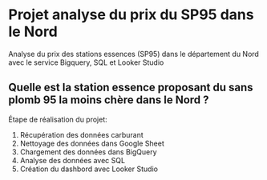 # Projet analyse du prix du SP95 dans le Nord
Analyse du prix des stations essences (SP95) dans le département du Nord avec le service Bigquery, SQL et Looker Studio

## **Quelle est la station essence proposant du sans plomb 95 la moins chère dans le Nord ?**

Étape de réalisation du projet:
1. Récupération des données carburant
2. Nettoyage des données dans Google Sheet
3. Chargement des données dans BigQuery
4. Analyse des données avec SQL
5. Création du dashbord avec Looker Studio
